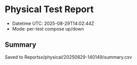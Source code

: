 # Physical Test Report
- Datetime UTC: 2025-08-29T14:02:44Z
- Mode: per-test compose up/down

## Summary
Saved to Reportsx/physical/20250829-140149/summary.csv
